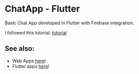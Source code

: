 # ChatApp - Flutter
Basic Chat App developed in Flutter with Firebase integration.

I followed this tutorial: [tutorial](https://youtu.be/5xU5WH2kEc0?si=sd5-1iWR0Qosgi2r)

## See also: 
- Web Apps [here](https://github.com/stars/PaulXV/lists/web-dev)!
- Flutter apps [here](https://github.com/stars/PaulXV/lists/flutter)!
